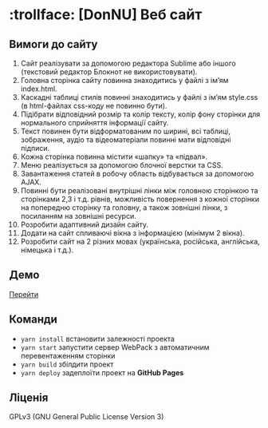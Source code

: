 # :trollface: [DonNU] Веб сайт

## Вимоги до сайту

1. Сайт реалізувати за допомогою редактора Sublime або іншого (текстовий редактор Блокнот не використовувати).
2. Головна сторінка сайту повинна знаходитись у файлі з ім’ям index.html.
3. Каскадні таблиці стилів повинні знаходитись у файлі з ім’ям style.css (в html-файлах css-коду не повинно бути).
4. Підібрати відповідний розмір та колір тексту, колір фону сторінки для нормального сприйняття інформації сайту.
5. Текст повинен бути відформатованим по ширині, всі таблиці, зображення, аудіо та відеоматеріали повинні мати відповідні підписи.
6. Кожна сторінка повинна містити «шапку» та «підвал».
7. Меню реалізується за допомогою блочної верстки та CSS.
8. Завантаження статей в робочу область відбувається за допомогою AJAX.
9. Повинні бути реалізовані внутрішні лінки між головною сторінкою та сторінками 2,3 і т.д. рівнів, можливість повернення з кожної сторінки на попередню сторінку та головну, а також зовнішні лінки, з посиланням на зовнішні ресурси.
10. Розробити адаптивний дизайн сайту.
11. Додати на сайт спливаючі вікна з інформацією (мінімум 2 вікна).
12. Розробити сайт на 2 різних мовах (українська, російська, англійська, німецька і т.д.).

## Демо

[Перейти](https://potterua.github.io/donnu-site-task/)

## Команди

- `yarn install` встановити залежності проекта
- `yarn start` запустити сервер WebPack з автоматичним перевентаженням сторінки
- `yarn build` збілдити проект
- `yarn deploy` задеплоїти проект на **GitHub Pages**

## Ліценія

GPLv3 (GNU General Public License Version 3)

